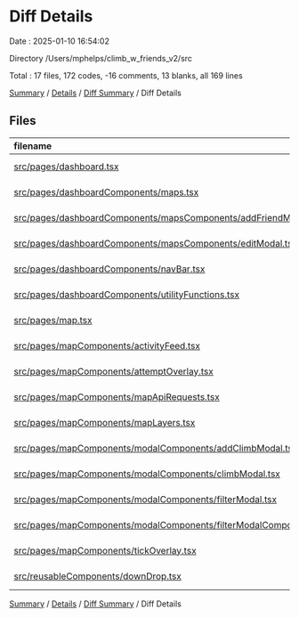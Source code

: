 # Diff Details

Date : 2025-01-10 16:54:02

Directory /Users/mphelps/climb_w_friends_v2/src

Total : 17 files, 172 codes, -16 comments, 13 blanks, all 169 lines

[Summary](results.md) / [Details](details.md) / [Diff Summary](diff.md) / Diff Details

## Files

| filename                                                                                                                                                                      | language       | code | comment | blank | total |
| :---------------------------------------------------------------------------------------------------------------------------------------------------------------------------- | :------------- | ---: | ------: | ----: | ----: |
| [src/pages/dashboard.tsx](/src/pages/dashboard.tsx)                                                                                                                           | TypeScript JSX |    9 |       0 |    -1 |     8 |
| [src/pages/dashboardComponents/maps.tsx](/src/pages/dashboardComponents/maps.tsx)                                                                                             | TypeScript JSX |   12 |       0 |     1 |    13 |
| [src/pages/dashboardComponents/mapsComponents/addFriendModal.tsx](/src/pages/dashboardComponents/mapsComponents/addFriendModal.tsx)                                           | TypeScript JSX |   -1 |       0 |     1 |     0 |
| [src/pages/dashboardComponents/mapsComponents/editModal.tsx](/src/pages/dashboardComponents/mapsComponents/editModal.tsx)                                                     | TypeScript JSX |  137 |       0 |    11 |   148 |
| [src/pages/dashboardComponents/navBar.tsx](/src/pages/dashboardComponents/navBar.tsx)                                                                                         | TypeScript JSX |    8 |       0 |    -1 |     7 |
| [src/pages/dashboardComponents/utilityFunctions.tsx](/src/pages/dashboardComponents/utilityFunctions.tsx)                                                                     | TypeScript JSX |   -1 |      -9 |    -1 |   -11 |
| [src/pages/map.tsx](/src/pages/map.tsx)                                                                                                                                       | TypeScript JSX |   -1 |       0 |     1 |     0 |
| [src/pages/mapComponents/activityFeed.tsx](/src/pages/mapComponents/activityFeed.tsx)                                                                                         | TypeScript JSX |    1 |       0 |     0 |     1 |
| [src/pages/mapComponents/attemptOverlay.tsx](/src/pages/mapComponents/attemptOverlay.tsx)                                                                                     | TypeScript JSX |    1 |       0 |    -1 |     0 |
| [src/pages/mapComponents/mapApiRequests.tsx](/src/pages/mapComponents/mapApiRequests.tsx)                                                                                     | TypeScript JSX |   -1 |       0 |     0 |    -1 |
| [src/pages/mapComponents/mapLayers.tsx](/src/pages/mapComponents/mapLayers.tsx)                                                                                               | TypeScript JSX |   -1 |       0 |     1 |     0 |
| [src/pages/mapComponents/modalComponents/addClimbModal.tsx](/src/pages/mapComponents/modalComponents/addClimbModal.tsx)                                                       | TypeScript JSX |    9 |       3 |     2 |    14 |
| [src/pages/mapComponents/modalComponents/climbModal.tsx](/src/pages/mapComponents/modalComponents/climbModal.tsx)                                                             | TypeScript JSX |    0 |       0 |     1 |     1 |
| [src/pages/mapComponents/modalComponents/filterModal.tsx](/src/pages/mapComponents/modalComponents/filterModal.tsx)                                                           | TypeScript JSX |   -1 |     -10 |     0 |   -11 |
| [src/pages/mapComponents/modalComponents/filterModalComponents.tsx/GradeDropDowns.tsx](/src/pages/mapComponents/modalComponents/filterModalComponents.tsx/GradeDropDowns.tsx) | TypeScript JSX |    1 |       0 |     0 |     1 |
| [src/pages/mapComponents/tickOverlay.tsx](/src/pages/mapComponents/tickOverlay.tsx)                                                                                           | TypeScript JSX |    2 |       0 |     0 |     2 |
| [src/reusableComponents/downDrop.tsx](/src/reusableComponents/downDrop.tsx)                                                                                                   | TypeScript JSX |   -2 |       0 |    -1 |    -3 |

[Summary](results.md) / [Details](details.md) / [Diff Summary](diff.md) / Diff Details
